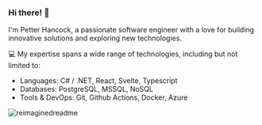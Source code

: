 ### Hi there! 🍉

I'm Petter Hancock, a passionate software engineer with a love for building innovative solutions and exploring new technologies.

💻 My expertise spans a wide range of technologies, including but not limited to:

- Languages: C# / .NET, React, Svelte, Typescript
- Databases: PostgreSQL, MSSQL, NoSQL
- Tools & DevOps: Git, Github Actions, Docker, Azure

<img src="https://github-readme-stats.vercel.app/api?username=pettor&show_icons=true&locale=en" alt="reimaginedreadme" />
